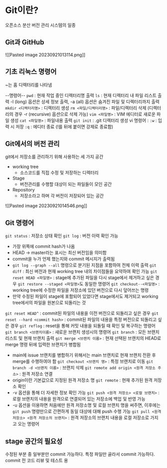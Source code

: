 # Git이란?
오픈소스 분산 버전 관리 시스템의 일종
## Git과 GitHub
![[Pasted image 20230921013114.png]]

## 기초 리눅스 명령어
~는 홈 디렉터리를 나타냄

--명령어--
`pwd` : 현재 작업 중인 디렉터리명 출력
`ls` : 현재 디렉터리 내 파일 리스트 출력
-l (long) 옵션은 상세 정보 출력, -a (all) 옵션은 숨겨진 파일 및 디렉터리까지 출력
`mkdir <디렉터리명>` : 디렉터리 생성
`rm <파일/디렉터리명>` : 파일/디렉터리 삭제 (디렉터리의 경우 -r (recursive) 옵션으로 삭제 가능)
`vim <파일명>` : VIM 에디터로 새로운 파일 생성
`cat <파일명>` : 파일내용 출력
`git init` : .git 디렉터리 생성
vi 명령어 : 
`:w` : 입력 시 저장
`:q` : 에디터 종료 (!를 뒤에 붙이면 강제로 종료함)


## Git에서의 버전 관리
git에서 저장소를 관리하기 위해 사용하는 세 가지 공간

- working tree
	- 소스코드를 직접 수정 및 저장하는 디렉터리
- Stage
	- 버전관리를 수행할 대상이 되는 파일들이 모인 공간
- Repository
	- 저장소라고 하며 각 버전이 저장되어 있는 공간

![[Pasted image 20230921014546.png]]

## Git 명령어
`git status` : 저장소 상태 확인
`git log` : 버전 이력 확인 가능
- 가장 위쪽에 commit hash가 나옴
- HEAD -> master라는 표시는 최신 버전임을 의미함
- commit을 누가 언제 했는지와 commit 메시지가 출력됨
- `git log --graph --all` 명령으로 분기된 지점을 포함하여 전체 이력 출력
`git diff` : 최신 버전과 현재 working tree 내의 차이점들을 요약하여 확인 가능
`git reset HEAD <파일명>` : stage에 추가된 파일을 다시 stage에서 제거하고 싶은 경우 `git restore --staged <파일명>`도 동일한 명령어
`git checkout--<파일명>` : working tree에 수정한 파일을 저장소에 있던 버전으로 다시 덮어쓰는 명령
- 만약 수정된 파일이 stage에 포함되어 있었다면 stage에서도 제거되고 working tree에서의 파일을 원본으로 되돌리는 것

`git reset HEAD^` : commit된 파일의 내용을 이전 버전으로 되돌리고 싶은 경우
`git reset --hard <commit hash>` : commit된 파일의 내용을 특정 버전으로 되돌리고 싶은 경우
`git reflog` : reset을 통해 커밋 내용을 되돌릴 때 확인 및 복구하는 명령어
`git branch <브랜치이름>` : 새로운 브랜치 생성시의 명령어
`git branch` : 모든 브랜치 리스트 및 현재 브랜치 출력
`git merge <브랜치 이름>` : 현재 선택된 브랜치의 HEAD로 merge 명령 뒤에 입력한 브랜치가 병합됨
- main에 issue 브랜치를 병합하기 위해서는 main 브랜치로 현재 브랜치 전환 후 merge를 수행하여야 함
`git checkout <브랜치 명>`  : 특정 브랜치로 이동
`git branch -d <브랜치 이름>` :  브랜치 삭제
`git remote add origin <원격 저장소 주소>` : 원격 저장소 연결
- origin이란 기본값으로 지정된 원격 저장소 명
`git remote` : 현재 추가된 원격 저장소 확인
- -v 옵션을 통해 더 자세한 정보 확인 가능
`git push <원격 저장소> <로컬 브랜치>` : 로컬 브랜치의 내용을 원격으로 연결되어 있는 저장소에 백업 및 반영 가능
- -u 옵션을 이용하면 처음에만 원격 저장소명 및 로컬 브랜치 명을 써주면, 이후에는 `git push` 명령만으로 간편하게 동일 대상에 대해 push 수행 가능
`git pull <원격저장소> <원격 저장소의 브랜치>` : 원격 저장소의 브랜치 내용을 로컬 저장소로 가지고 오는 명령어

## stage 공간의 필요성
수정된 부분 중 일부분만 commit 가능하다.
특정 파일만 골라서 commit 가능하다.
commit 전 코드 리뷰 및 테스트 용



